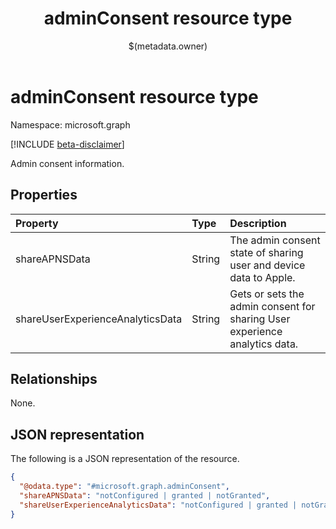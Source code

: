﻿---
title: "adminConsent resource type"
description: "Admin consent information."
localization_priority: Normal
author: "$(metadata.owner)"
ms.prod: ""
doc_type: "resourcePageType"
---

# adminConsent resource type

Namespace: microsoft.graph

[!INCLUDE [beta-disclaimer](../../includes/beta-disclaimer.md)]

Admin consent information.

## Properties

| Property                         | Type   | Description                                                                |
| :------------------------------- | :----- | :------------------------------------------------------------------------- |
| shareAPNSData                    | String | The admin consent state of sharing user and device data to Apple.          |
| shareUserExperienceAnalyticsData | String | Gets or sets the admin consent for sharing User experience analytics data. |

## Relationships

None.

## JSON representation

The following is a JSON representation of the resource.

<!-- {
  "blockType": "resource",
  "@odata.type": "microsoft.graph.adminConsent",
}
-->

```json
{
  "@odata.type": "#microsoft.graph.adminConsent",
  "shareAPNSData": "notConfigured | granted | notGranted",
  "shareUserExperienceAnalyticsData": "notConfigured | granted | notGranted"
}
```